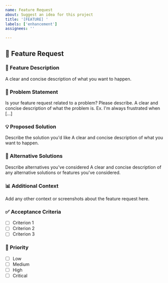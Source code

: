 ```yaml
---
name: Feature Request
about: Suggest an idea for this project
title: '[FEATURE] '
labels: ['enhancement']
assignees: ''

---
```


## 🚀 Feature Request

### 📝 Feature Description
A clear and concise description of what you want to happen.

### 🤔 Problem Statement
Is your feature request related to a problem? Please describe.
A clear and concise description of what the problem is. Ex. I'm always frustrated when [...]

### 💡 Proposed Solution
Describe the solution you'd like
A clear and concise description of what you want to happen.

### 🔄 Alternative Solutions
Describe alternatives you've considered
A clear and concise description of any alternative solutions or features you've considered.

### 📊 Additional Context
Add any other context or screenshots about the feature request here.

### ✅ Acceptance Criteria
- [ ] Criterion 1
- [ ] Criterion 2
- [ ] Criterion 3

### 🎯 Priority
- [ ] Low
- [ ] Medium
- [ ] High
- [ ] Critical